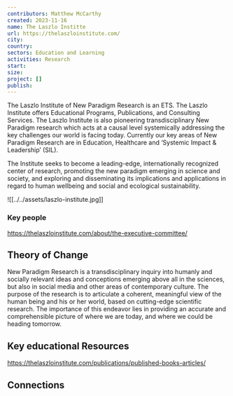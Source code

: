 ```yaml
---
contributors: Matthew McCarthy
created: 2023-11-16
name: The Laszlo Institte
url: https://thelaszloinstitute.com/
city: 
country: 
sectors: Education and Learning
activities: Research
start: 
size: 
project: []
publish:
---
```



The Laszlo Institute of New Paradigm Research is an ETS. The Laszlo Institute offers Educational Programs, Publications, and Consulting Services. The Laszlo Institute is also pioneering transdisciplinary New Paradigm research which acts at a causal level systemically addressing the key challenges our world is facing today. Currently our key areas of New Paradigm Research are in Education, Healthcare and ‘Systemic Impact & Leadership’ (SIL).

The Institute seeks to become a leading-edge, internationally recognized center of research, promoting the new paradigm emerging in science and society, and exploring and disseminating its implications and applications in regard to human wellbeing and social and ecological sustainability.


![[../../assets/laszlo-institute.jpg]]
### Key people 

https://thelaszloinstitute.com/about/the-executive-committee/
## Theory of Change 

New Paradigm Research is a transdisciplinary inquiry into humanly and socially relevant ideas and conceptions emerging above all in the sciences, but also in social media and other areas of contemporary culture. The purpose of the research is to articulate a coherent, meaningful view of the human being and his or her world, based on cutting-edge scientific research. The importance of this endeavor lies in providing an accurate and comprehensible picture of where we are today, and where we could be heading tomorrow.
## Key educational Resources 

https://thelaszloinstitute.com/publications/published-books-articles/
## Connections 



